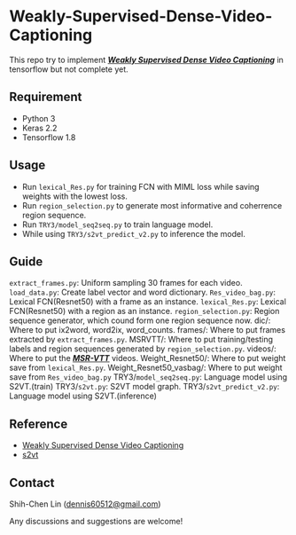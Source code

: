 # Weakly-Supervised-Dense-Video-Captioning
This repo try to implement ***[Weakly Supervised Dense Video Captioning](https://arxiv.org/abs/1704.01502)*** in tensorflow but not complete yet.

## Requirement
- Python 3
- Keras 2.2
- Tensorflow 1.8

## Usage
- Run ```lexical_Res.py``` for training FCN with MIML loss while saving weights with the lowest loss.
- Run ```region_selection.py``` to generate most informative and coherrence region sequence.
- Run ```TRY3/model_seq2seq.py``` to train language model.
- While using ```TRY3/s2vt_predict_v2.py``` to inference the model.

## Guide
```extract_frames.py```: Uniform sampling 30 frames for each video.
```load_data.py```: Create label vector and word dictionary.
```Res_video_bag.py```: Lexical FCN(Resnet50) with a frame as an instance.
```lexical_Res.py```: Lexical FCN(Resnet50) with a region as an instance.
```region_selection.py```: Region sequence generator, which cound form one region sequence now.
dic/: Where to put ix2word, word2ix, word_counts.
frames/: Where to put frames extracted by ```extract_frames.py```.
MSRVTT/: Where to put training/testing labels and region sequences generated by ```region_selection.py```.
videos/: Where to put the [***MSR-VTT***](http://ms-multimedia-challenge.com/dataset) videos.
Weight_Resnet50/: Where to put weight save from ```lexical_Res.py```.
Weight_Resnet50_vasbag/: Where to put weight save from ```Res_video_bag.py```
TRY3/```model_seq2seq.py```: Language model using S2VT.(train)
TRY3/```s2vt.py```: S2VT model graph.
TRY3/```s2vt_predict_v2.py```: Language model using S2VT.(inference)

## Reference
- [Weakly Supervised Dense Video Captioning](https://arxiv.org/abs/1704.01502)
- [s2vt](https://github.com/thtang/ADLxMLDS2017)

## Contact
Shih-Chen Lin (dennis60512@gmail.com)

Any discussions and suggestions are welcome!
